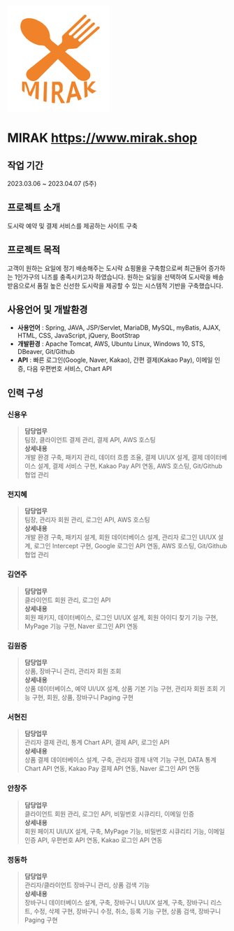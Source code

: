 ![Alt text](/mirak/src/main/webapp/resources/images/favicon.png)

# MIRAK https://www.mirak.shop

## **작업 기간**
2023.03.06 ~ 2023.04.07 (5주)

## **프로젝트 소개**
도시락 예약 및 결제 서비스를 제공하는 사이트 구축

## **프로젝트 목적**
고객이 원하는 요일에 정기 배송해주는 도시락 쇼핑몰을 구축함으로써 최근들어 증가하는 1인가구의 니즈를 충족시키고자 하였습니다.
원하는 요일을 선택하여 도시락을 배송받음으로서 품질 높은 신선한 도시락을 제공할 수 있는 시스템적 기반을 구축했습니다.

## 사용언어 및 개발환경
* __사용언어__ : Spring, JAVA, JSP/Servlet, MariaDB, MySQL, myBatis, AJAX, HTML, CSS, JavaScript, jQuery, BootStrap
* __개발환경__ : Apache Tomcat, AWS, Ubuntu Linux, Windows 10, STS, DBeaver, Git/Github
* __API__ : 빠른 로그인(Google, Naver, Kakao), 간편 결제(Kakao Pay), 이메일 인증, 다음 우편번호 서비스, Chart API

## **인력 구성**
### 신용우
> __담당업무__  <br/>
> 팀장, 클라이언트 결제 관리, 결제 API, AWS 호스팅 
> <br/>
> __상세내용__ <br/>
> 개발 환경 구축, 패키지 관리, 데이터 흐름 조율, 결제 UI/UX 설계, 결제 데이터베이스 설계, 결제 서비스 구현, Kakao Pay API 연동, AWS 호스팅, Git/Github 협업 관리

### 전지혜
> __담당업무__ <br/>
> 팀장, 관리자 회원 관리, 로그인 API, AWS 호스팅
> <br/>
> __상세내용__ <br/>
> 개발 환경 구축, 패키지 설계, 회원 데이터베이스 설계, 관리자 로그인 UI/UX 설계, 로그인 Intercept 구현, Google 로그인 API 연동, AWS 호스팅, Git/Github 협업 관리

### 김연주
> __담당업무__ <br/>
> 클라이언트 회원 관리, 로그인 API
> <br/>
> __상세내용__ <br/>
> 회원 패키지, 데이터베이스, 로그인 UI/UX 설계, 회원 아이디 찾기 기능 구현, MyPage 기능 구현, Naver 로그인 API 연동

### 김원중
> __담당업무__ <br/>
> 상품, 장바구니 관리, 관리자 회원 조회
> <br/>
> __상세내용__ <br/>
> 상품 데이터베이스, 예약 UI/UX 설계, 상품 기본 기능 구현, 관리자 회원 조회 기능 구현, 회원, 상품, 장바구니 Paging 구현

### 서현진
> __담당업무__ <br/>
> 관리자 결제 관리, 통계 Chart API, 결제 API, 로그인 API 
> <br/>
> __상세내용__ <br/>
> 상품 결제 데이터베이스 설계, 구축, 관리자 결제 내역 기능 구현, DATA 통계 Chart API 연동, Kakao Pay 결제 API 연동, Naver 로그인 API 연동

### 안창주
> __담당업무__ <br/>
> 클라이언트 회원 관리, 로그인 API, 비밀번호 시큐리티, 이메일 인증
> <br/>
> __상세내용__ <br/>
> 회원 페이지 UI/UX 설계, 구축, MyPage 기능, 비밀번호 시큐리티 기능, 이메일 인증 API, 우편번호 API 연동, Kakao 로그인 API 연동

### 정동하
> __담당업무__ <br/>
> 관리자/클라이언트 장바구니 관리, 상품 검색 기능
> <br/>
> __상세내용__ <br/>
> 장바구니 데이터베이스 설계, 구축, 장바구니 UI/UX 설계, 구축, 장바구니 리스트, 수정,  삭제 구현, 장바구니 수정, 취소, 등록 기능 구현, 상품 검색, 장바구니 Paging 구현

